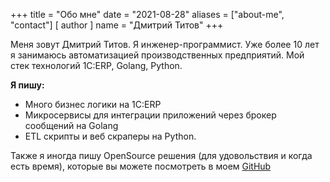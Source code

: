 +++
title = "Обо мне"
date = "2021-08-28"
aliases = ["about-me", "contact"]
[ author ]
  name = "Дмитрий Титов"
+++

Меня зовут Дмитрий Титов. Я инженер-программист. Уже более 10 лет я занимаюсь автоматизацией производственных предприятий.
Мой стек технологий 1C:ERP, Golang, Python. 

__Я пишу:__

* Много бизнес логики на 1С:ERP
* Микросервисы для интеграции приложений через брокер сообщений на Golang
* ETL скрипты и веб скраперы на Python.

Также я иногда пишу OpenSource решения (для удовольствия и когда есть время), которые вы можете посмотреть в моем [GitHub](https://github.com/korableg)
